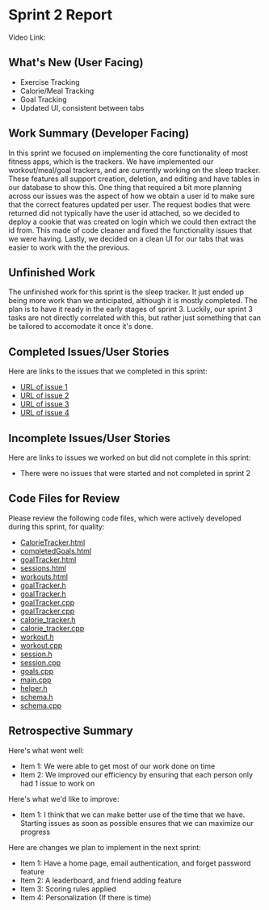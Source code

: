 # Sprint 2 Report
Video Link:
## What's New (User Facing)
* Exercise Tracking
* Calorie/Meal Tracking
* Goal Tracking
* Updated UI, consistent between tabs
## Work Summary (Developer Facing)
In this sprint we focused on implementing the core functionality of most fitness apps, which is the trackers. We have implemented our workout/meal/goal trackers, and are currently working on the sleep tracker. These features all support creation, deletion, and editing and have tables in our database to show this. One thing that required a bit more planning across our issues was the aspect of how we obtain a user id to make sure that the correct features updated per user. The request bodies that were returned did not typically have the user id attached, so we decided to deploy a cookie that was created on login which we could then extract the id from. This made of code cleaner and fixed the functionality issues that we were having. Lastly, we decided on a clean UI for our tabs that was easier to work with the the previous. 
## Unfinished Work
The unfinished work for this sprint is the sleep tracker. It just ended up being more work than we anticipated, although it is mostly completed. The plan is to have it ready in the early stages of sprint 3. Luckily, our sprint 3 tasks are not directly correlated with this, but rather just something that can be tailored to accomodate it once it's done.
## Completed Issues/User Stories
Here are links to the issues that we completed in this sprint:
* [URL of issue 1](https://github.com/kendallreid/Fitness-Tracker/issues/1)
* [URL of issue 2](https://github.com/kendallreid/Fitness-Tracker/issues/7)
* [URL of issue 3](https://github.com/kendallreid/Fitness-Tracker/issues/8)
* [URL of issue 4](https://github.com/kendallreid/Fitness-Tracker/issues/20)

## Incomplete Issues/User Stories
Here are links to issues we worked on but did not complete in this sprint:
* There were no issues that were started and not completed in sprint 2

## Code Files for Review
Please review the following code files, which were actively developed during this
sprint, for quality:
* [CalorieTracker.html](https://github.com/kendallreid/Fitness-Tracker/blob/main/code/frontend/CalorieTracker.html)
* [completedGoals.html](https://github.com/kendallreid/Fitness-Tracker/blob/main/code/frontend/completedGoals.html)
* [goalTracker.html](https://github.com/kendallreid/Fitness-Tracker/blob/main/code/frontend/goalTracker.html)
* [sessions.html](https://github.com/kendallreid/Fitness-Tracker/blob/main/code/frontend/sessions.html)
* [workouts.html](https://github.com/kendallreid/Fitness-Tracker/blob/main/code/frontend/workouts.html)
* [goalTracker.h](https://github.com/kendallreid/Fitness-Tracker/blob/main/code/backend/goalTracker.h)
* [goalTracker.h](https://github.com/kendallreid/Fitness-Tracker/blob/main/code/backend/routes/goalTracker.h)
* [goalTracker.cpp](https://github.com/kendallreid/Fitness-Tracker/blob/main/code/backend/routes/goalTracker.cpp)
* [goalTracker.cpp](https://github.com/kendallreid/Fitness-Tracker/blob/main/code/backend/goalTracker.cpp)
* [calorie_tracker.h](https://github.com/kendallreid/Fitness-Tracker/blob/main/code/backend/routes/calorie_tracker.h)
* [calorie_tracker.cpp](https://github.com/kendallreid/Fitness-Tracker/blob/main/code/backend/routes/calorie_tracker.cpp)
* [workout.h](https://github.com/kendallreid/Fitness-Tracker/blob/main/code/backend/routes/workout.h)
* [workout.cpp](https://github.com/kendallreid/Fitness-Tracker/blob/main/code/backend/routes/workout.cpp)
* [session.h](https://github.com/kendallreid/Fitness-Tracker/blob/main/code/backend/routes/session.h)
* [session.cpp](https://github.com/kendallreid/Fitness-Tracker/blob/main/code/backend/routes/session.cpp)
* [goals.cpp](https://github.com/kendallreid/Fitness-Tracker/blob/main/code/backend/goals.cpp)
* [main.cpp](https://github.com/kendallreid/Fitness-Tracker/blob/main/code/backend/main.cpp)
* [helper.h](https://github.com/kendallreid/Fitness-Tracker/blob/main/code/backend/helper.h)
* [schema.h](https://github.com/kendallreid/Fitness-Tracker/blob/main/code/backend/db/schema.h)
* [schema.cpp](https://github.com/kendallreid/Fitness-Tracker/blob/main/code/backend/db/schema.cpp)

## Retrospective Summary
Here's what went well:
* Item 1: We were able to get most of our work done on time
* Item 2: We improved our efficiency by ensuring that each person only had 1 issue to work on

Here's what we'd like to improve:
* Item 1: I think that we can make better use of the time that we have. Starting issues as soon as possible ensures that we can maximize our progress

Here are changes we plan to implement in the next sprint:
* Item 1: Have a home page, email authentication, and forget password feature
* Item 2: A leaderboard, and friend adding feature
* Item 3: Scoring rules applied
* Item 4: Personalization (If there is time)
